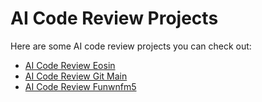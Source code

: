 # AI Code Review Projects

Here are some AI code review projects you can check out:

- [AI Code Review Eosin](https://ai-code-review-eosin.vercel.app)
- [AI Code Review Git Main](https://ai-code-review-git-main-arfeen-tauhids-projects.vercel.app)
- [AI Code Review Funwnfm5](https://ai-code-review-fiunwnfm5-arfeen-tauhids-projects.vercel.app)
